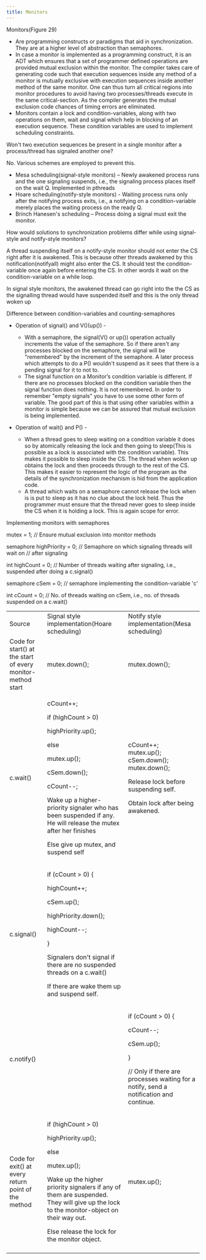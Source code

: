 ```yaml
---
title: Monitors
---
```

Monitors(Figure 29)

-   Are programming constructs or paradigms that aid in synchronization.
    They are at a higher level of abstraction than semaphores.
-   In case a monitor is implemented as a programming construct, it is
    an ADT which ensures that a set of programmer defined operations are
    provided mutual exclusion within the monitor. The compiler takes
    care of generating code such that execution sequences inside any
    method of a monitor is mutually exclusive with execution sequences
    inside another method of the same monitor. One can thus turn all
    critical regions into monitor procedures to avoid having two
    processes/threads execute in the same critical-section. As the
    compiler generates the mutual exclusion code chances of timing
    errors are eliminated.
-   Monitors contain a lock and condition-variables, along with two
    operations on them, wait and signal which help in blocking of an
    execution sequence. These condition variables are used to implement
    scheduling constraints.

Won't two execution sequences be present in a single monitor after a
process/thread has signaled another one?

No. Various schemes are employed to prevent this.

-   Mesa scheduling(signal-style monitors) – Newly awakened process runs
    and the one signaling suspends, i.e., the signaling process places
    itself on the wait Q. Implemented in pthreads
-   Hoare scheduling(notify-style monitors) - Waiting process runs only
    after the notifying process exits, i.e., a notifying on a
    condition-variable merely places the waiting process on the ready Q.
-   Brinch Hanesen's scheduling – Process doing a signal must exit the
    monitor.

How would solutions to synchronization problems differ while using
signal-style and notify-style monitors?

A thread suspending itself on a notify-style monitor should not enter
the CS right after it is awakened. This is because other threads
awakened by this notification(notifyall) might also enter the CS. It
should test the condition-variable once again before entering the CS. In
other words it wait on the condition-variable on a while loop.

In signal style monitors, the awakened thread can go right into the the
CS as the signalling thread would have suspended itself and this is the
only thread woken up

Difference between condition-variables and counting-semaphores

-   Operation of signal() and V()(up()) -

    -   With a semaphore, the signal(V() or up()) operation actually
        increments the value of the semaphore. So if there aren't any
        processes blocked on the semaphore, the signal will be
        "remembered" by the increment of the semaphore. A later process
        which attempts to do a P() wouldn't suspend as it sees that
        there is a pending signal for it to not to.
    -   The signal function on a Monitor’s condition variable is
        different. If there are no processes blocked on the condition
        variable then the signal function does nothing. It is not
        remembered. In order to remember "empty signals" you have to use
        some other form of variable. The good part of this is that using
        other variables within a monitor is simple because we can be
        assured that mutual exclusion is being implemented.

-   Operation of wait() and P() -

    -   When a thread goes to sleep waiting on a condition variable it
        does so by atomically releasing the lock and then going to
        sleep(This is possible as a lock is associated with the
        condition variable). This makes it possible to sleep inside the
        CS. The thread when woken up obtains the lock and then proceeds
        through to the rest of the CS. This makes it easier to represent
        the logic of the program as the details of the synchronization
        mechanism is hid from the application code.
    -   A thread which waits on a semaphore cannot release the lock when
        is is put to sleep as it has no clue about the lock held. Thus
        the programmer must ensure that the thread never goes to sleep
        inside the CS when it is holding a lock. This is again scope for
        error.

Implementing monitors with semaphores

mutex = 1; // Ensure mutual exclusion into monitor methods

semaphore highPriority = 0; // Semaphore on which signaling threads will
wait on // after signaling

int highCount = 0; // Number of threads waiting after signaling, i.e.,
suspended after doing a c.signal()

semaphore cSem = 0; // semaphore implementing the condition-variable 'c'

int cCount = 0; // No. of threads waiting on cSem, i.e., no. of threads
suspended on a c.wait()

<table>
<tbody>
<tr class="odd">
<td>Source</td>
<td>Signal style implementation(Hoare scheduling)</td>
<td>Notify style implementation(Mesa scheduling)</td>
</tr>
<tr class="even">
<td>Code for start() at the start of every monitor-method start</td>
<td>mutex.down();</td>
<td>mutex.down();</td>
</tr>
<tr class="odd">
<td>c.wait()</td>
<td><p>cCount++;</p>
<p>if (highCount &gt; 0)</p>
<p>    highPriority.up();</p>
<p>else</p>
<p>    mutex.up();</p>
<p>cSem.down();</p>
<p>cCount--;</p>
<p>Wake up a higher-priority signaler who has been suspended if any. He will release the mutex after her finishes</p>
<p>Else give up mutex, and suspend self</p></td>
<td><p>cCount++;<br />
mutex.up();<br />
cSem.down();<br />
mutex.down();</p>
<p>Release lock before suspending self.</p>
<p>Obtain lock after being awakened.</p></td>
</tr>
<tr class="even">
<td>c.signal()</td>
<td><p>if (cCount &gt; 0) {</p>
<p>    highCount++;</p>
<p>    cSem.up();</p>
<p>    highPriority.down();</p>
<p>    highCount--;</p>
<p>}</p>
<p>Signalers don't signal if there are no suspended threads on a c.wait()</p>
<p>If there are wake them up and suspend self.</p></td>
<td></td>
</tr>
<tr class="odd">
<td>c.notify()</td>
<td></td>
<td><p>if (cCount &gt; 0) {</p>
<p>    cCount--;</p>
<p>    cSem.up();</p>
<p>}</p>
<p>// Only if there are processes waiting for a notify, send a notification and continue.</p></td>
</tr>
<tr class="even">
<td>Code for exit() at every return point of the method</td>
<td><p>if (highCount &gt; 0)</p>
<p>    highPriority.up();</p>
<p>else</p>
<p>    mutex.up();</p>
<p>Wake up the higher priority signalers if any of them are suspended. They will give up the lock to the monitor-object on their way out.</p>
<p>Else release the lock for the monitor object.</p></td>
<td>mutex.up();</td>
</tr>
<tr class="odd">
<td></td>
<td></td>
<td></td>
</tr>
</tbody>
</table>
